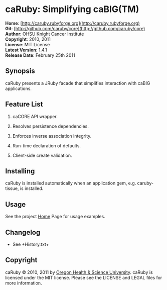 caRuby: Simplifying caBIG(TM)
=============================

**Home**:         [http://caruby.rubyforge.org](http://caruby.rubyforge.org)    
**Git**:          [http://github.com/caruby/core](http://github.com/caruby/core)       
**Author**:       OHSU Knight Cancer Institute    
**Copyright**:    2010, 2011    
**License**:      MIT License    
**Latest Version**: 1.4.1   
**Release Date**: February 25th 2011    

Synopsis
--------

caRuby presents a JRuby facade that simplifies interaction with caBIG applications.

Feature List
------------

1. caCORE API wrapper.

2. Resolves persistence dependencies.

3. Enforces inverse association integrity.

4. Run-time declaration of defaults.

5. Client-side create validation.

Installing
----------
caRuby is installed automatically when an application gem, e.g. caruby-tissue,
is installed.

Usage
-----

See the project [Home](http://caruby.rubyforge.org) Page for usage examples. 

Changelog
---------

- See +History.txt+

Copyright
---------

caRuby &copy; 2010, 2011 by [Oregon Health & Science University](http://www.ohsu.edu/xd/health/services/cancer/index.cfm).
caRuby is licensed under the MIT license. Please see the LICENSE and LEGAL
files for more information.
